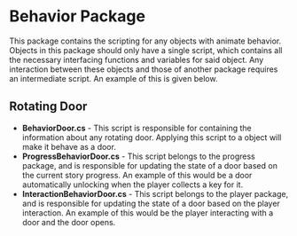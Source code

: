 # Behavior Package
This package contains the scripting for any objects with animate behavior. Objects in this package should only have a single script, which contains all the necessary interfacing functions and variables for said object. Any interaction between these objects and those of another package requires an intermediate script. An example of this is given below.
## Rotating Door
- **BehaviorDoor.cs** - This script is responsible for containing the information about any rotating door. Applying this script to a object will make it behave as a door.
- **ProgressBehaviorDoor.cs** - This script belongs to the progress package, and is responsible for updating the state of a door based on the current story progress. An example of this would be a door automatically unlocking when the player collects a key for it. 
- **InteractionBehaviorDoor.cs** - This script belongs to the player package, and is responsible for updating the state of a door based on the player interaction. An example of this would be the player interacting with a door and the door opens.